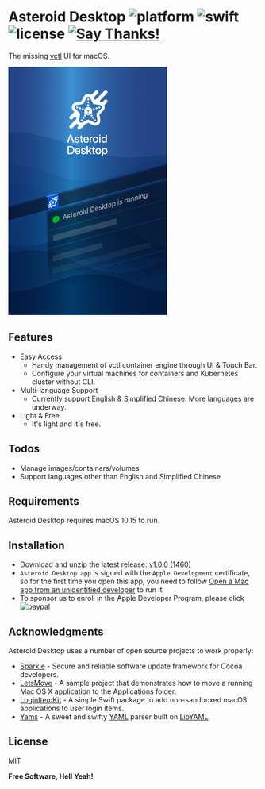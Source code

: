 # Asteroid Desktop ![platform](https://img.shields.io/badge/platform-macOS-999999.svg?logo=apple) ![swift](https://img.shields.io/badge/Swift-5-FA7343.svg?logo=swift) ![license](https://img.shields.io/badge/license-MIT-blue.svg) [![Say Thanks!](https://img.shields.io/badge/Say%20Thanks-!-1EAEDB.svg)](https://saythanks.io/to/yeahdongcn%40gmail.com) 

The missing [vctl](https://github.com/VMwareFusion/nautilus) UI for macOS.

<img src="https://raw.githubusercontent.com/AsteroidUI/AsteroidDesktop/master/Artworks/Version-artwork-2x.png" width="320">

## Features

 - Easy Access
     - Handy management of vctl container engine through UI & Touch Bar.
     - Configure your virtual machines for containers and Kubernetes cluster without CLI.
 - Multi-language Support
     - Currently support English & Simplified Chinese. More languages are underway.
 - Light & Free
     - It's light and it's free.
 
## Todos

 - Manage images/containers/volumes
 - Support languages other than English and Simplified Chinese

## Requirements

Asteroid Desktop requires macOS 10.15 to run.

## Installation

 - Download and unzip the latest release: [v1.0.0 (1460)](https://github.com/AsteroidUI/AsteroidDesktop/releases/tag/v1.0.0)
 - `Asteroid Desktop.app` is signed with the `Apple Development` certificate, so for the first time you open this app, you need to follow [Open a Mac app from an unidentified developer](https://support.apple.com/guide/mac-help/open-a-mac-app-from-an-unidentified-developer-mh40616/mac) to run it
 - To sponsor us to enroll in the Apple Developer Program, please click [![paypal](https://img.shields.io/badge/this-00457C.svg?logo=paypal)](https://paypal.me/yexd)

## Acknowledgments

Asteroid Desktop uses a number of open source projects to work properly:

* [Sparkle] - Secure and reliable software update framework for Cocoa developers.
* [LetsMove] - A sample project that demonstrates how to move a running Mac OS X application to the Applications folder.
* [LoginItemKit] - A simple Swift package to add non-sandboxed macOS applications to user login items.
* [Yams] - A sweet and swifty [YAML](http://yaml.org/) parser built on [LibYAML](https://github.com/yaml/libyaml).

License
----

MIT


**Free Software, Hell Yeah!**

[//]: # (These are reference links used in the body of this note and get stripped out when the markdown processor does its job. There is no need to format nicely because it shouldn't be seen. Thanks SO - http://stackoverflow.com/questions/4823468/store-comments-in-markdown-syntax)

   [Sparkle]: <https://github.com/sparkle-project/Sparkle>
   [LetsMove]: <https://github.com/potionfactory/LetsMove>
   [LoginItemKit]: <https://github.com/chrenn/LoginItemKit>
   [Yams]: <https://github.com/jpsim/Yams>
   
